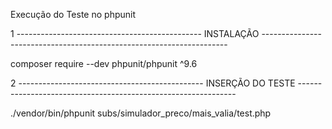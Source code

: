 Execução do Teste no phpunit

1 ---------------------------------------------- INSTALAÇÃO ---------------------------------------------------------------------

composer require --dev phpunit/phpunit ^9.6

2 ---------------------------------------------- INSERÇÃO DO TESTE --------------------------------------------------------------

./vendor/bin/phpunit subs/simulador_preco/mais_valia/test.php